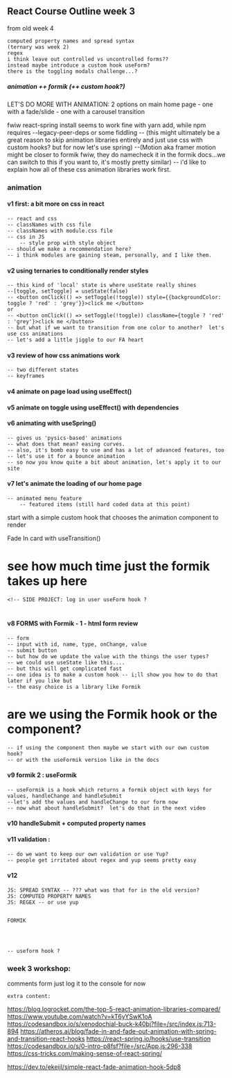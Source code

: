## React Course Outline week 3

from old week 4

    computed property names and spread syntax
    (ternary was week 2)
    regex
    i think leave out controlled vs uncontrolled forms??
    instead maybe introduce a custom hook useForm?
    there is the toggling modals challenge...?

##### animation ++ formik (++ custom hook?)

LET'S DO MORE WITH ANIMATION:
2 options on main home page - one with a fade/slide - one with a carousel transition

fwiw react-spring install seems to work fine with yarn add, while npm requires --legacy-peer-deps or some fiddling
-- (this might ultimately be a great reason to skip animation
libraries entirely and just use css with custom hooks? but for now let's use spring)
--(Motion aka framer motion might be closer to formik fwiw, they do namecheck it in the formik docs...we can switch to this if you want to, it's mostly pretty similar)
-- i'd like to explain how all of these css animation libraries work first.

### animation

#### v1 first: a bit more on css in react

    -- react and css
    -- classNames with css file
    -- classNames with module.css file
    -- css in JS
        -- style prop with style object
    -- should we make a recommendation here?
    -- i think modules are gaining steam, personally, and I like them.

#### v2 using ternaries to conditionally render styles

    -- this kind of 'local' state is where useState really shines
    --[toggle, setToggle] = useState(false)
    -- <button onClick(() => setToggle(!toggle)) style={{backgroundColor: toggle ? 'red' : 'grey'}}>click me </button>
    or
    -- <button onClick(() => setToggle(!toggle)) className={toggle ? 'red' : 'grey'}>click me </button>
    -- but what if we want to transition from one color to another?  let's use css animations
    -- let's add a little jiggle to our FA heart

#### v3 review of how css animations work

    -- two different states
    -- keyframes

#### v4 animate on page load using useEffect()

#### v5 animate on toggle using useEffect() with dependencies

#### v6 animating with useSpring()
    -- gives us 'pysics-based' animations 
    -- what does that mean? easing curves.
    -- also, it's bomb easy to use and has a lot of advanced features, too
    -- let's use it for a bounce animation
    -- so now you know quite a bit about animation, let's apply it to our site
#### v7 let's animate the loading of our home page

    -- animated menu feature
        -- featured items (still hard coded data at this point)



start with a simple custom hook that chooses the animation component to render

Fade In card with useTransition()

# see how much time just the formik takes up here

    <!-- SIDE PROJECT: log in user useForm hook ?

#

#### v8 FORMS with Formik - 1 - html form review
    -- form
    -- input with id, name, type, onChange, value
    -- submit button
    -- but how do we update the value with the things the user types?
    -- we could use useState like this....
    -- but this will get complicated fast
    -- one idea is to make a custom hook -- i;ll show you how to do that later if you like but
    -- the easy choice is a library like Formik

# are we using the Formik hook or the component?

    -- if using the component then maybe we start with our own custom hook?
    -- or with the useFormik version like in the docs 

#### v9 formik 2 : useFormik
    -- useFormik is a hook which returns a formik object with keys for 
    values, handleChange and handleSubmit
    --let's add the values and handleChange to our form now
    -- now what about handleSubmit?  let's do that in the next video
#### v10 handleSubmit + computed property names

#### v11 validation : 
    -- do we want to keep our own validation or use Yup?
    -- people get irritated about regex and yup seems pretty easy


#### v12



    JS: SPREAD SYNTAX -- ??? what was that for in the old version?
    JS: COMPUTED PROPERTY NAMES
    JS: REGEX -- or use yup


    FORMIK




    -- useform hook ?

### week 3 workshop:

comments form
just log it to the console for now

    extra content:

https://blog.logrocket.com/the-top-5-react-animation-libraries-compared/
https://www.youtube.com/watch?v=kT6yYSwK1oA
https://codesandbox.io/s/xenodochial-buck-k40bj?file=/src/index.js:713-894
https://atheros.ai/blog/fade-in-and-fade-out-animation-with-spring-and-transition-react-hooks
https://react-spring.io/hooks/use-transition
https://codesandbox.io/s/0-intro-p8fsf?file=/src/App.js:296-338
https://css-tricks.com/making-sense-of-react-spring/

https://dev.to/ekeijl/simple-react-fade-animation-hook-5dp8
